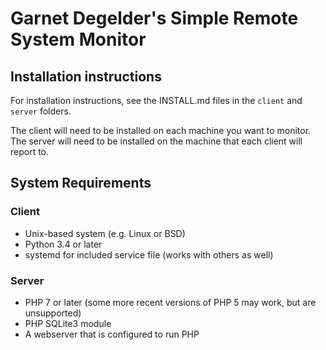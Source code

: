 Garnet Degelder's Simple Remote System Monitor
==============================================

Installation instructions
-------------------------

For installation instructions, see the INSTALL.md files in the `client` and `server` folders.

The client will need to be installed on each machine you want to monitor.
The server will need to be installed on the machine that each client will report to.

System Requirements
-------------------

### Client
- Unix-based system (e.g. Linux or BSD)
- Python 3.4 or later
- systemd for included service file (works with others as well)

### Server
- PHP 7 or later (some more recent versions of PHP 5 may work, but are unsupported)
- PHP SQLite3 module
- A webserver that is configured to run PHP
